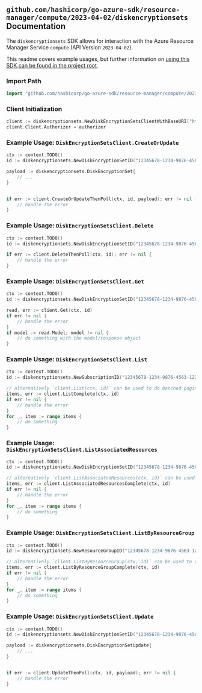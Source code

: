 
## `github.com/hashicorp/go-azure-sdk/resource-manager/compute/2023-04-02/diskencryptionsets` Documentation

The `diskencryptionsets` SDK allows for interaction with the Azure Resource Manager Service `compute` (API Version `2023-04-02`).

This readme covers example usages, but further information on [using this SDK can be found in the project root](https://github.com/hashicorp/go-azure-sdk/tree/main/docs).

### Import Path

```go
import "github.com/hashicorp/go-azure-sdk/resource-manager/compute/2023-04-02/diskencryptionsets"
```


### Client Initialization

```go
client := diskencryptionsets.NewDiskEncryptionSetsClientWithBaseURI("https://management.azure.com")
client.Client.Authorizer = authorizer
```


### Example Usage: `DiskEncryptionSetsClient.CreateOrUpdate`

```go
ctx := context.TODO()
id := diskencryptionsets.NewDiskEncryptionSetID("12345678-1234-9876-4563-123456789012", "example-resource-group", "diskEncryptionSetValue")

payload := diskencryptionsets.DiskEncryptionSet{
	// ...
}


if err := client.CreateOrUpdateThenPoll(ctx, id, payload); err != nil {
	// handle the error
}
```


### Example Usage: `DiskEncryptionSetsClient.Delete`

```go
ctx := context.TODO()
id := diskencryptionsets.NewDiskEncryptionSetID("12345678-1234-9876-4563-123456789012", "example-resource-group", "diskEncryptionSetValue")

if err := client.DeleteThenPoll(ctx, id); err != nil {
	// handle the error
}
```


### Example Usage: `DiskEncryptionSetsClient.Get`

```go
ctx := context.TODO()
id := diskencryptionsets.NewDiskEncryptionSetID("12345678-1234-9876-4563-123456789012", "example-resource-group", "diskEncryptionSetValue")

read, err := client.Get(ctx, id)
if err != nil {
	// handle the error
}
if model := read.Model; model != nil {
	// do something with the model/response object
}
```


### Example Usage: `DiskEncryptionSetsClient.List`

```go
ctx := context.TODO()
id := diskencryptionsets.NewSubscriptionID("12345678-1234-9876-4563-123456789012")

// alternatively `client.List(ctx, id)` can be used to do batched pagination
items, err := client.ListComplete(ctx, id)
if err != nil {
	// handle the error
}
for _, item := range items {
	// do something
}
```


### Example Usage: `DiskEncryptionSetsClient.ListAssociatedResources`

```go
ctx := context.TODO()
id := diskencryptionsets.NewDiskEncryptionSetID("12345678-1234-9876-4563-123456789012", "example-resource-group", "diskEncryptionSetValue")

// alternatively `client.ListAssociatedResources(ctx, id)` can be used to do batched pagination
items, err := client.ListAssociatedResourcesComplete(ctx, id)
if err != nil {
	// handle the error
}
for _, item := range items {
	// do something
}
```


### Example Usage: `DiskEncryptionSetsClient.ListByResourceGroup`

```go
ctx := context.TODO()
id := diskencryptionsets.NewResourceGroupID("12345678-1234-9876-4563-123456789012", "example-resource-group")

// alternatively `client.ListByResourceGroup(ctx, id)` can be used to do batched pagination
items, err := client.ListByResourceGroupComplete(ctx, id)
if err != nil {
	// handle the error
}
for _, item := range items {
	// do something
}
```


### Example Usage: `DiskEncryptionSetsClient.Update`

```go
ctx := context.TODO()
id := diskencryptionsets.NewDiskEncryptionSetID("12345678-1234-9876-4563-123456789012", "example-resource-group", "diskEncryptionSetValue")

payload := diskencryptionsets.DiskEncryptionSetUpdate{
	// ...
}


if err := client.UpdateThenPoll(ctx, id, payload); err != nil {
	// handle the error
}
```
